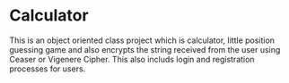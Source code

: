 # Calculator
This is an object oriented class project which is calculator, little position guessing game and also 
encrypts the string received from the user using Ceaser or Vigenere Cipher.
This also includs login and registration processes for users.
